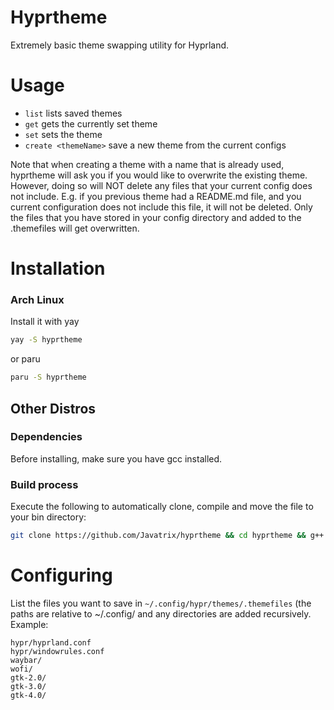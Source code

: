 # Hyprtheme
Extremely basic theme swapping utility for Hyprland.

# Usage
- `list` lists saved themes
- `get` gets the currently set theme
- `set` sets the theme
- `create <themeName>` save a new theme from the current configs

Note that when creating a theme with a name that is already used, hyprtheme will ask you if you would like to overwrite the existing theme.
However, doing so will NOT delete any files that your current config does not include. E.g. if you previous theme had a README.md file,
and you current configuration does not include this file, it will not be deleted. Only the files that you have stored in your config directory
and added to the .themefiles will get overwritten.

# Installation
### Arch Linux
Install it with yay
```sh
yay -S hyprtheme
```
or paru
```sh
paru -S hyprtheme
```

## Other Distros
### Dependencies
Before installing, make sure you have gcc installed.
### Build process
Execute the following to automatically clone, compile and move the file to your bin directory:
```sh
git clone https://github.com/Javatrix/hyprtheme && cd hyprtheme && g++ -o hyprtheme src/* && sudo mv hyprtheme /usr/bin
```

# Configuring
List the files you want to save in `~/.config/hypr/themes/.themefiles` (the paths are relative to ~/.config/ and any directories are added recursively.
Example:
```
hypr/hyprland.conf
hypr/windowrules.conf
waybar/
wofi/
gtk-2.0/
gtk-3.0/
gtk-4.0/
```
